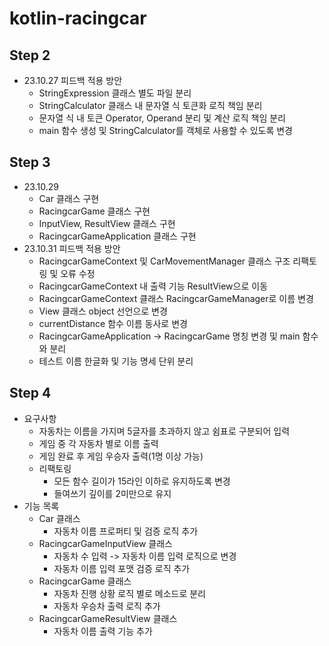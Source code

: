 # kotlin-racingcar
## Step 2
- 23.10.27 피드백 적용 방안
  - StringExpression 클래스 별도 파일 분리
  - StringCalculator 클래스 내 문자열 식 토큰화 로직 책임 분리
  - 문자열 식 내 토큰 Operator, Operand 분리 및 계산 로직 책임 분리
  - main 함수 생성 및 StringCalculator를 객체로 사용할 수 있도록 변경
## Step 3
- 23.10.29 
  - Car 클래스 구현
  - RacingcarGame 클래스 구현
  - InputView, ResultView 클래스 구현
  - RacingcarGameApplication 클래스 구현
- 23.10.31 피드백 적용 방안
  - RacingcarGameContext 및 CarMovementManager 클래스 구조 리팩토링 및 오류 수정
  - RacingcarGameContext 내 출력 기능 ResultView으로 이동
  - RacingcarGameContext 클래스 RacingcarGameManager로 이름 변경
  - View 클래스 object 선언으로 변경
  - currentDistance 함수 이름 동사로 변경 
  - RacingcarGameApplication -> RacingcarGame 명칭 변경 및 main 함수와 분리 
  - 테스트 이름 한글화 및 기능 명세 단위 분리
## Step 4
- 요구사항
  - 자동차는 이름을 가지며 5글자를 초과하지 않고 쉼표로 구분되어 입력
  - 게임 중 각 자동차 별로 이름 출력
  - 게임 완료 후 게임 우승자 출력(1명 이상 가능)
  - 리팩토링
    - 모든 함수 길이가 15라인 이하로 유지하도록 변경
    - 들여쓰기 깊이를 2미만으로 유지
- 기능 목록
  - Car 클래스
    - 자동차 이름 프로퍼티 및 검증 로직 추가
  - RacingcarGameInputView 클래스
    - 자동차 수 입력 -> 자동차 이름 입력 로직으로 변경 
    - 자동차 이름 입력 포맷 검증 로직 추가 
  - RacingcarGame 클래스
    - 자동차 진행 상황 로직 별로 메소드로 분리
    - 자동차 우승차 출력 로직 추가
  - RacingcarGameResultView 클래스
    - 자동차 이름 출력 기능 추가

    
